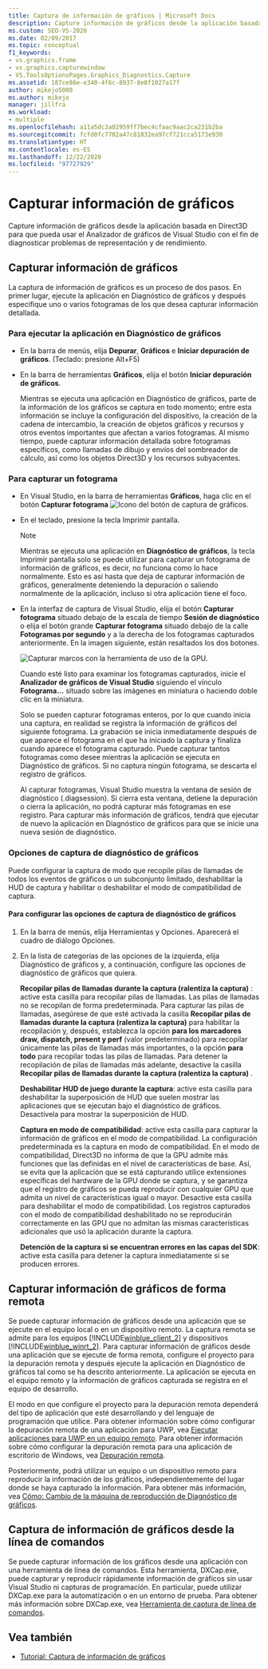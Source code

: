 ```yaml
---
title: Captura de información de gráficos | Microsoft Docs
description: Capture información de gráficos desde la aplicación basada en Direct3D para que pueda usar el Analizador de gráficos de Visual Studio con el fin de diagnosticar problemas de representación y de rendimiento.
ms.custom: SEO-VS-2020
ms.date: 02/09/2017
ms.topic: conceptual
f1_keywords:
- vs.graphics.frame
- vs.graphics.capturewindow
- VS.ToolsOptionsPages.Graphics_Diagnostics.Capture
ms.assetid: 187ce86e-e340-4f6c-8937-8e8f1027a17f
author: mikejo5000
ms.author: mikejo
manager: jillfra
ms.workload:
- multiple
ms.openlocfilehash: a11a5dc3a02959ff7bec4cfaac9aac2ca231b2ba
ms.sourcegitcommit: fcfd0fc7702a47c81832ea97cf721cca5173e930
ms.translationtype: HT
ms.contentlocale: es-ES
ms.lasthandoff: 12/22/2020
ms.locfileid: "97727929"
---
```

# <a name="capturing-graphics-information"></a>Capturar información de gráficos
Capture información de gráficos desde la aplicación basada en Direct3D para que pueda usar el Analizador de gráficos de Visual Studio con el fin de diagnosticar problemas de representación y de rendimiento.

## <a name="capturing-graphics-information"></a>Capturar información de gráficos
 La captura de información de gráficos es un proceso de dos pasos. En primer lugar, ejecute la aplicación en Diagnóstico de gráficos y después especifique uno o varios fotogramas de los que desea capturar información detallada.

### <a name="to-run-your-app-under-graphics-diagnostics"></a>Para ejecutar la aplicación en Diagnóstico de gráficos

- En la barra de menús, elija **Depurar**, **Gráficos** e **Iniciar depuración de gráficos**. (Teclado: presione Alt+F5)

- En la barra de herramientas **Gráficos**, elija el botón **Iniciar depuración de gráficos**.

  Mientras se ejecuta una aplicación en Diagnóstico de gráficos, parte de la información de los gráficos se captura en todo momento; entre esta información se incluye la configuración del dispositivo, la creación de la cadena de intercambio, la creación de objetos gráficos y recursos y otros eventos importantes que afectan a varios fotogramas. Al mismo tiempo, puede capturar información detallada sobre fotogramas específicos, como llamadas de dibujo y envíos del sombreador de cálculo, así como los objetos Direct3D y los recursos subyacentes.

### <a name="to-capture-a-frame"></a>Para capturar un fotograma

- En Visual Studio, en la barra de herramientas **Gráficos**, haga clic en el botón **Capturar fotograma** ![Icono del botón de captura de gráficos](media/debuggingdirectxgraphics.png "DebuggingDirectXGraphics").

- En el teclado, presione la tecla Imprimir pantalla.

  > [!NOTE]
  > Mientras se ejecuta una aplicación en **Diagnóstico de gráficos**, la tecla Imprimir pantalla solo se puede utilizar para capturar un fotograma de información de gráficos, es decir, no funciona como lo hace normalmente. Esto es así hasta que deja de capturar información de gráficos, generalmente deteniendo la depuración o saliendo normalmente de la aplicación, incluso si otra aplicación tiene el foco.

- En la interfaz de captura de Visual Studio, elija el botón **Capturar fotograma** situado debajo de la escala de tiempo **Sesión de diagnóstico** o elija el botón grande **Capturar fotograma** situado debajo de la calle **Fotogramas por segundo** y a la derecha de los fotogramas capturados anteriormente. En la imagen siguiente, están resaltados los dos botones.

   ![Capturar marcos con la herramienta de uso de la GPU.](media/pix_gpu_usage_tool_capture_frame.png)

   Cuando esté listo para examinar los fotogramas capturados, inicie el **Analizador de gráficos de Visual Studio** siguiendo el vínculo **Fotograma...** situado sobre las imágenes en miniatura o haciendo doble clic en la miniatura.

  Solo se pueden capturar fotogramas enteros, por lo que cuando inicia una captura, en realidad se registra la información de gráficos del siguiente fotograma. La grabación se inicia inmediatamente después de que aparece el fotograma en el que ha iniciado la captura y finaliza cuando aparece el fotograma capturado. Puede capturar tantos fotogramas como desee mientras la aplicación se ejecuta en Diagnóstico de gráficos. Si no captura ningún fotograma, se descarta el registro de gráficos.

  Al capturar fotogramas, Visual Studio muestra la ventana de sesión de diagnóstico (.diagsession). Si cierra esta ventana, detiene la depuración o cierra la aplicación, no podrá capturar más fotogramas en ese registro. Para capturar más información de gráficos, tendrá que ejecutar de nuevo la aplicación en Diagnóstico de gráficos para que se inicie una nueva sesión de diagnóstico.

### <a name="graphics-diagnostics-capture-options"></a>Opciones de captura de diagnóstico de gráficos
 Puede configurar la captura de modo que recopile pilas de llamadas de todos los eventos de gráficos o un subconjunto limitado, deshabilitar la HUD de captura y habilitar o deshabilitar el modo de compatibilidad de captura.

#### <a name="to-configure-graphics-diagnostics-capture-options"></a>Para configurar las opciones de captura de diagnóstico de gráficos

1. En la barra de menús, elija Herramientas y Opciones. Aparecerá el cuadro de diálogo Opciones.

2. En la lista de categorías de las opciones de la izquierda, elija Diagnóstico de gráficos y, a continuación, configure las opciones de diagnóstico de gráficos que quiera.

     **Recopilar pilas de llamadas durante la captura (ralentiza la captura)** : active esta casilla para recopilar pilas de llamadas. Las pilas de llamadas no se recopilan de forma predeterminada. Para capturar las pilas de llamadas, asegúrese de que esté activada la casilla **Recopilar pilas de llamadas durante la captura (ralentiza la captura)** para habilitar la recopilación y, después, establezca la opción **para los marcadores draw, dispatch, present y perf** (valor predeterminado) para recopilar únicamente las pilas de llamadas más importantes, o la opción **para todo** para recopilar todas las pilas de llamadas. Para detener la recopilación de pilas de llamadas más adelante, desactive la casilla **Recopilar pilas de llamadas durante la captura (ralentiza la captura)** .

     **Deshabilitar HUD de juego durante la captura**: active esta casilla para deshabilitar la superposición de HUD que suelen mostrar las aplicaciones que se ejecutan bajo el diagnóstico de gráficos. Desactívela para mostrar la superposición de HUD.

     **Captura en modo de compatibilidad**: active esta casilla para capturar la información de gráficos en el modo de compatibilidad. La configuración predeterminada es la captura en modo de compatibilidad. En el modo de compatibilidad, Direct3D no informa de que la GPU admite más funciones que las definidas en el nivel de características de base. Así, se evita que la aplicación que se está capturando utilice extensiones específicas del hardware de la GPU donde se captura, y se garantiza que el registro de gráficos se pueda reproducir con cualquier GPU que admita un nivel de características igual o mayor. Desactive esta casilla para deshabilitar el modo de compatibilidad. Los registros capturados con el modo de compatibilidad deshabilitado no se reproducirán correctamente en las GPU que no admitan las mismas características adicionales que usó la aplicación durante la captura.

     **Detención de la captura si se encuentran errores en las capas del SDK**: active esta casilla para detener la captura inmediatamente si se producen errores.

## <a name="capturing-graphics-information-remotely"></a>Capturar información de gráficos de forma remota
 Se puede capturar información de gráficos desde una aplicación que se ejecute en el equipo local o en un dispositivo remoto. La captura remota se admite para los equipos [!INCLUDE[winblue_client_2](../includes/winblue_client_2_md.md)] y dispositivos [!INCLUDE[winblue_winrt_2](../includes/winblue_winrt_2_md.md)]. Para capturar información de gráficos desde una aplicación que se ejecute de forma remota, configure el proyecto para la depuración remota y después ejecute la aplicación en Diagnóstico de gráficos tal como se ha descrito anteriormente. La aplicación se ejecuta en el equipo remoto y la información de gráficos capturada se registra en el equipo de desarrollo.

 El modo en que configure el proyecto para la depuración remota dependerá del tipo de aplicación que esté desarrollando y del lenguaje de programación que utilice. Para obtener información sobre cómo configurar la depuración remota de una aplicación para UWP, vea [Ejecutar aplicaciones para UWP en un equipo remoto](../run-windows-store-apps-on-a-remote-machine.md). Para obtener información sobre cómo configurar la depuración remota para una aplicación de escritorio de Windows, vea [Depuración remota](../remote-debugging.md).

 Posteriormente, podrá utilizar un equipo o un dispositivo remoto para reproducir la información de los gráficos, independientemente del lugar donde se haya capturado la información. Para obtener más información, vea [Cómo: Cambio de la máquina de reproducción de Diagnóstico de gráficos](how-to-change-the-graphics-diagnostics-playback-machine.md).

## <a name="capturing-graphics-information-from-the-command-line"></a>Captura de información de gráficos desde la línea de comandos
 Se puede capturar información de los gráficos desde una aplicación con una herramienta de línea de comandos. Esta herramienta, DXCap.exe, puede capturar y reproducir rápidamente información de gráficos sin usar Visual Studio ni capturas de programación. En particular, puede utilizar DXCap.exe para la automatización o en un entorno de prueba. Para obtener más información sobre DXCap.exe, vea [Herramienta de captura de línea de comandos](command-line-capture-tool.md).

## <a name="see-also"></a>Vea también
- [Tutorial: Captura de información de gráficos](walkthrough-capturing-graphics-information.md)
